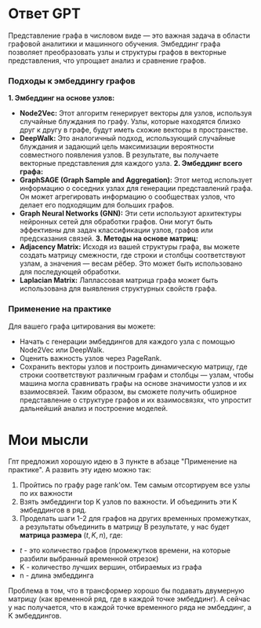 # Ответ GPT
Представление графа в числовом виде — это важная задача в области графовой аналитики и машинного обучения. Эмбеддинг графа позволяет преобразовать узлы и структуры графов в векторные представления, что упрощает анализ и сравнение графов.

### Подходы к эмбеддингу графов

**1. Эмбеддинг на основе узлов:**
- **Node2Vec:** Этот алгоритм генерирует векторы для узлов, используя случайные блуждания по графу. Узлы, которые находятся близко друг к другу в графе, будут иметь схожие векторы в пространстве.
- **DeepWalk:** Это аналогичный подход, использующий случайные блуждания и задающий цель максимизации вероятности совместного появления узлов. В результате, вы получаете векторные представления для каждого узла.
**2. Эмбеддинг всего графа:**
- **GraphSAGE (Graph Sample and Aggregation):** Этот метод использует информацию о соседних узлах для генерации представлений графа. Он может агрегировать информацию о сообществах узлов, что делает его подходящим для больших графов.
- **Graph Neural Networks (GNN):** Эти сети используют архитектуры нейронных сетей для обработки графов. Они могут быть эффективны для задач классификации узлов, графов или предсказания связей.
**3. Методы на основе матриц:**
- **Adjacency Matrix:** Исходя из вашей структуры графа, вы можете создать матрицу смежности, где строки и столбцы соответствуют узлам, а значения — весам рёбер. Это может быть использовано для последующей обработки.
- **Laplacian Matrix:** Лаплассовая матрица графа может быть использована для выявления структурных свойств графа.
### Применение на практике

Для вашего графа цитирования вы можете:
- Начать с генерации эмбеддингов для каждого узла с помощью Node2Vec или DeepWalk.
- Оценить важность узлов через PageRank.
- Сохранить векторы узлов и построить динамическую матрицу, где строки соответствуют различным графам и столбцы — узлам, чтобы машина могла сравнивать графы на основе значимости узлов и их взаимосвязей.
Таким образом, вы сможете получить обширное представление о структуре графов и их взаимосвязях, что упростит дальнейший анализ и построение моделей.

# Мои мысли
Гпт предложил хорошую идею в 3 пункте в абзаце "Применение на практике".
А развить эту идею можно так:
1) Пройтись по графу page rank'ом. Тем самым отсортируем все узлы по их важности
2) Взять эмбеддинги top K узлов по важности. И объединить эти K эмбеддингов в ряд.
3) Проделать шаги 1-2 для графов на других временных промежутках, а результаты объединить в матрицу
В результате, у нас будет **матрица размера** $(t, K, n)$, где:
- $t$ - это количество графов (промежутков времени, на которые разбили выбранный временной отрезок) 
- K - количество лучших вершин, отбираемых из графа
- n - длина эмбеддинга

Проблема в том, что в трансформер хорошо бы подавать двумерную матрицу (как временной ряд, где в каждой точке эмбеддинг). А сейчас у нас получается, что в каждой точке временного ряда не эмбеддинг, а K эмбеддингов.
